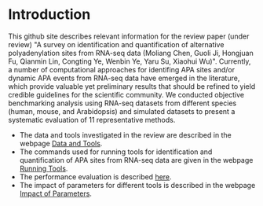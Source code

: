 Introduction
====================
This github site describes relevant information for the review paper (under review) "A survey on identification and quantification of alternative polyadenylation sites from RNA-seq data (Moliang Chen, Guoli Ji, Hongjuan Fu, Qianmin Lin, Congting Ye, Wenbin Ye, Yaru Su, Xiaohui Wu)". Currently, a number of computational approaches for identifing APA sites and/or dynamic APA events from RNA-seq data have emerged in the literature, which provide valuable yet preliminary results that should be refined to yield credible guidelines for the scientific community. We conducted objective benchmarking analysis using RNA-seq datasets from different species (human, mouse, and Arabidopsis) and simulated datasets to present a systematic evaluation of 11 representative methods.  
* The data and tools investigated in the review are described in the webpage [Data and Tools](https://github.com/BMILAB/APAsurvey/blob/master/Data%20and%20Tools.md).  
* The commands used for running tools for identification and quantification of APA sites from RNA-seq data are given in the webpage [Running Tools](https://github.com/BMILAB/APAsurvey/blob/master/Running%20Tools.md).  
* The performance evaluation is described [here](https://github.com/BMILAB/APAsurvey/blob/master/Performance%20Evaluation.md).  
* The impact of parameters for different tools is described in the webpage [Impact of Parameters](https://github.com/BMILAB/APAsurvey/blob/master/Impact%20of%20Parameters.md).   
